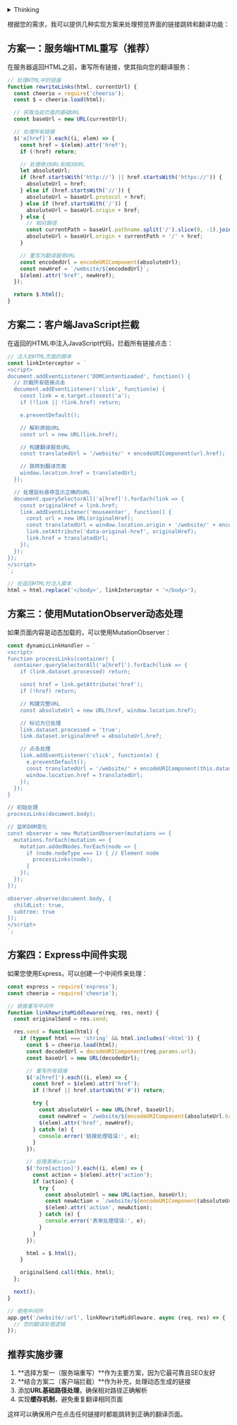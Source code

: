 <details><summary>Thinking</summary>

用户正在使用基于monolith项目构建的网页翻译项目，通过MongoDB存储HTML文件。他们的要求是：在预览界面点击链接时，能够跳转到相应的翻译后的页面。

从截图可以看到：
1. 当前URL是：http://localhost:7080/website/https%3A%2F%2Fhelp.kagi.com%2Fkagi%2Fcompany%2F
2. 原始URL是：https://help.kagi.com/kagi/company/
3. 页面已经被翻译成中文
4. 页面中有很多链接（比如Vladimir Prelovac、拉古-穆尔蒂、诺曼-维纳斯基博士等）

问题是：当点击这些链接时，需要让链接指向翻译后的版本，而不是原始网站。

解决方案可能包括：
1. 在服务器端处理HTML，重写所有链接
2. 使用JavaScript在客户端拦截链接点击
3. 使用Service Worker或代理方式

我需要提供一个实际可行的解决方案。

</details>

根据您的需求，我可以提供几种实现方案来处理预览界面的链接跳转和翻译功能：

## 方案一：服务端HTML重写（推荐）

在服务器返回HTML之前，重写所有链接，使其指向您的翻译服务：

```javascript
// 处理HTML中的链接
function rewriteLinks(html, currentUrl) {
  const cheerio = require('cheerio');
  const $ = cheerio.load(html);

  // 获取当前页面的基础URL
  const baseUrl = new URL(currentUrl);

  // 处理所有链接
  $('a[href]').each((i, elem) => {
    const href = $(elem).attr('href');
    if (!href) return;

    // 处理绝对URL和相对URL
    let absoluteUrl;
    if (href.startsWith('http://') || href.startsWith('https://')) {
      absoluteUrl = href;
    } else if (href.startsWith('//')) {
      absoluteUrl = baseUrl.protocol + href;
    } else if (href.startsWith('/')) {
      absoluteUrl = baseUrl.origin + href;
    } else {
      // 相对路径
      const currentPath = baseUrl.pathname.split('/').slice(0, -1).join('/');
      absoluteUrl = baseUrl.origin + currentPath + '/' + href;
    }

    // 重写为翻译服务URL
    const encodedUrl = encodeURIComponent(absoluteUrl);
    const newHref = `/website/${encodedUrl}`;
    $(elem).attr('href', newHref);
  });

  return $.html();
}
```

## 方案二：客户端JavaScript拦截

在返回的HTML中注入JavaScript代码，拦截所有链接点击：

```javascript
// 注入到HTML页面的脚本
const linkInterceptor = `
<script>
document.addEventListener('DOMContentLoaded', function() {
  // 拦截所有链接点击
  document.addEventListener('click', function(e) {
    const link = e.target.closest('a');
    if (!link || !link.href) return;

    e.preventDefault();

    // 解析原始URL
    const url = new URL(link.href);

    // 构建翻译服务URL
    const translatedUrl = '/website/' + encodeURIComponent(url.href);

    // 跳转到翻译页面
    window.location.href = translatedUrl;
  });

  // 处理鼠标悬停显示正确的URL
  document.querySelectorAll('a[href]').forEach(link => {
    const originalHref = link.href;
    link.addEventListener('mouseenter', function() {
      const url = new URL(originalHref);
      const translatedUrl = window.location.origin + '/website/' + encodeURIComponent(url.href);
      link.setAttribute('data-original-href', originalHref);
      link.href = translatedUrl;
    });
  });
});
</script>
`;

// 在返回HTML时注入脚本
html = html.replace('</body>', linkInterceptor + '</body>');
```

## 方案三：使用MutationObserver动态处理

如果页面内容是动态加载的，可以使用MutationObserver：

```javascript
const dynamicLinkHandler = `
<script>
function processLinks(container) {
  container.querySelectorAll('a[href]').forEach(link => {
    if (link.dataset.processed) return;

    const href = link.getAttribute('href');
    if (!href) return;

    // 构建完整URL
    const absoluteUrl = new URL(href, window.location.href);

    // 标记为已处理
    link.dataset.processed = 'true';
    link.dataset.originalHref = absoluteUrl.href;

    // 点击处理
    link.addEventListener('click', function(e) {
      e.preventDefault();
      const translatedUrl = '/website/' + encodeURIComponent(this.dataset.originalHref);
      window.location.href = translatedUrl;
    });
  });
}

// 初始处理
processLinks(document.body);

// 监听DOM变化
const observer = new MutationObserver(mutations => {
  mutations.forEach(mutation => {
    mutation.addedNodes.forEach(node => {
      if (node.nodeType === 1) { // Element node
        processLinks(node);
      }
    });
  });
});

observer.observe(document.body, {
  childList: true,
  subtree: true
});
</script>
`;
```

## 方案四：Express中间件实现

如果您使用Express，可以创建一个中间件来处理：

```javascript
const express = require('express');
const cheerio = require('cheerio');

// 链接重写中间件
function linkRewriteMiddleware(req, res, next) {
  const originalSend = res.send;

  res.send = function(html) {
    if (typeof html === 'string' && html.includes('<html')) {
      const $ = cheerio.load(html);
      const decodedUrl = decodeURIComponent(req.params.url);
      const baseUrl = new URL(decodedUrl);

      // 重写所有链接
      $('a[href]').each((i, elem) => {
        const href = $(elem).attr('href');
        if (!href || href.startsWith('#')) return;

        try {
          const absoluteUrl = new URL(href, baseUrl);
          const newHref = `/website/${encodeURIComponent(absoluteUrl.href)}`;
          $(elem).attr('href', newHref);
        } catch (e) {
          console.error('链接处理错误:', e);
        }
      });

      // 处理表单action
      $('form[action]').each((i, elem) => {
        const action = $(elem).attr('action');
        if (action) {
          try {
            const absoluteUrl = new URL(action, baseUrl);
            const newAction = `/website/${encodeURIComponent(absoluteUrl.href)}`;
            $(elem).attr('action', newAction);
          } catch (e) {
            console.error('表单处理错误:', e);
          }
        }
      });

      html = $.html();
    }

    originalSend.call(this, html);
  };

  next();
}

// 使用中间件
app.get('/website/:url', linkRewriteMiddleware, async (req, res) => {
  // 您的翻译处理逻辑
});
```

## 推荐实施步骤

1. **选择方案一（服务端重写）**作为主要方案，因为它最可靠且SEO友好
2. **结合方案二（客户端拦截）**作为补充，处理动态生成的链接
3. 添加**URL基础路径处理**，确保相对路径正确解析
4. 实现**缓存机制**，避免重复翻译相同页面

这样可以确保用户在点击任何链接时都能跳转到正确的翻译页面。
